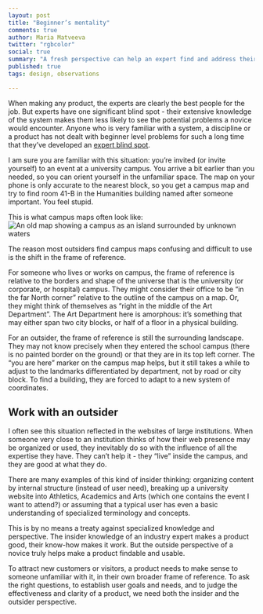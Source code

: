 ```yaml
---
layout: post
title: "Beginner’s mentality"
comments: true
author: Maria Matveeva
twitter: "rgbcolor"
social: true
summary: "A fresh perspective can help an expert find and address their blind spots."
published: true
tags: design, observations

---
```


When making any product, the experts are clearly the best people for the job. But experts have one significant blind spot - their extensive knowledge of the system makes them less likely to see the potential problems a novice would encounter. Anyone who is very familiar with a system, a discipline or a product has not dealt with beginner level problems for such a long time that they’ve developed an [expert blind spot](http://c4ed.lib.kmutt.ac.th/sites/default/files/HowLearningWorks-Ambrose.pdf).

I am sure you are familiar with this situation: you’re invited (or invite yourself) to an event at a university campus. You arrive a bit earlier than you needed, so you can orient yourself in the unfamiliar space. The map on your phone is only accurate to the nearest block, so you get a campus map and try to find room 41-B in the Humanities building named after someone important. You feel stupid.

This is what campus maps often look like:
![An old map showing a campus as an island surrounded by unknown waters](http://imgur.com/Aulbb3t.jpg)

The reason most outsiders find campus maps confusing and difficult to use is the shift in the frame of reference. 

For someone who lives or works on campus, the frame of reference is relative to the borders and shape of the universe that is the university (or corporate, or hospital) campus. They might consider their office to be “in the far North corner” relative to the outline of the campus on a map. Or, they might think of themselves as “right in the middle of the Art Department”. The Art Department here is amorphous: it’s something that may either span two city blocks, or half of a floor in a physical building.

For an outsider, the frame of reference is still the surrounding landscape. They may not know precisely when they entered the school campus (there is no painted border on the ground) or that they are in its top left corner. The “you are here” marker on the campus map helps, but it still takes a while to adjust to the landmarks differentiated by department, not by road or city block. To find a building, they are forced to adapt to a new system of coordinates. 


## Work with an outsider

I often see this situation reflected in the websites of large institutions. When someone very close to an institution thinks of how their web presence may be organized or used, they inevitably do so with the influence of all the expertise they have. They can’t help it - they “live” inside the campus, and they are good at what they do.

There are many examples of this kind of insider thinking: organizing content by internal structure (instead of user need), breaking up a university website into Athletics, Academics and Arts (which one contains the event I want to attend?) or assuming that a typical user has even a basic understanding of specialized terminology and concepts.

This is by no means a treaty against specialized knowledge and perspective. The insider knowledge of an industry expert makes a product good, their know-how makes it work. But the outside perspective of a novice truly helps make a product findable and usable.


To attract new customers or visitors, a product needs to make sense to someone unfamiliar with it, in their own broader frame of reference. To ask the right questions, to establish user goals and needs, and to judge the effectiveness and clarity of a product, we need both the insider and the outsider perspective.
